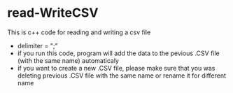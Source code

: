 # read-WriteCSV
This is c++ code for reading and writing a csv file

- delimiter = ";"
- if you run this code, program will add the data to the pevious .CSV file (with the same name) automaticaly
- if you want to create a new .CSV file, please make sure that you was deleting previous .CSV file with the same name or rename it for different name
